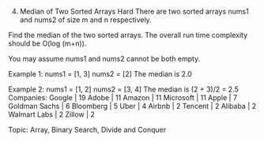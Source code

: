 4. Median of Two Sorted Arrays
Hard
There are two sorted arrays nums1 and nums2 of size m and n respectively.

Find the median of the two sorted arrays. The overall run time complexity should be O(log (m+n)).

You may assume nums1 and nums2 cannot be both empty.

Example 1:
nums1 = [1, 3]
nums2 = [2]
The median is 2.0

Example 2:
nums1 = [1, 2]
nums2 = [3, 4]
The median is (2 + 3)/2 = 2.5
Companies: 
Google | 19 Adobe | 11 Amazon | 11 Microsoft | 11 Apple | 7 Goldman Sachs | 6 Bloomberg | 5 Uber | 4 Airbnb | 2 Tencent | 2 Alibaba | 2 Walmart Labs | 2 Zillow | 2 

Topic: Array, Binary Search, Divide and Conquer

